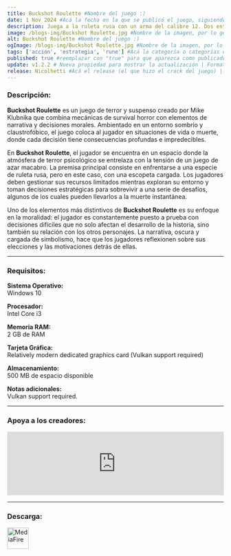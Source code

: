 ```yaml
---
title: Buckshot Roulette #Nombre del juego :)
date: 1 Nov 2024 #Acá la fecha en la que se publicó el juego, siguiendo este formato: Dia "30", Mes "Oct", Año "2024" = como debe quedar: 30 Oct 2024
description: Juega a la ruleta rusa con un arma del calibre 12. Dos entran. Uno sale. Apuesta tu vida para tirar los dados. Buena suerte. #Acá una mini descripción del juego
image: /blogs-img/Buckshot Roulette.jpg #Nombre de la imagen, por lo general es exactamente el mismo nombre que el juego excluyendo lo ":" (Dos puntos)
alt: Buckshot Roulette #Nombre del juego :)
ogImage: /blogs-img/Buckshot Roulette.jpg #Nombre de la imagen, por lo general es exactamente el mismo nombre que el juego excluyendo lo ":" (Dos puntos)
tags: ['acción', 'estrategia', 'rune'] #Acá la categoría o categorías del juego, si es más de una se coloca en este formato: ['categoría1', 'categoría2']
published: true #reemplazar con "true" para que aparezca como publicado
update: v1.2.2 # Nueva propiedad para mostrar la actualización | Formato: v1.0.0
release: Nicolhetti #Acá el release (el que hizo el crack del juego) | Formato: Nicolhetti
---
```


<!--En VSCode seleccionando una palabra, por ejemplo: "Buckshot Roulette" y apretando Ctrl+F2 se seleccionan todas las palabras iguales-->

### Descripción:
**Buckshot Roulette** es un juego de terror y suspenso creado por Mike Klubnika que combina mecánicas de survival horror con elementos de narrativa y decisiones morales. Ambientado en un entorno sombrío y claustrofóbico, el juego coloca al jugador en situaciones de vida o muerte, donde cada decisión tiene consecuencias profundas e impredecibles. 

En **Buckshot Roulette**, el jugador se encuentra en un espacio donde la atmósfera de terror psicológico se entrelaza con la tensión de un juego de azar macabro. La premisa principal consiste en enfrentarse a una especie de ruleta rusa, pero en este caso, con una escopeta cargada. Los jugadores deben gestionar sus recursos limitados mientras exploran su entorno y toman decisiones estratégicas para sobrevivir a una serie de desafíos, algunos de los cuales pueden llevarlos a la muerte instantánea.

Uno de los elementos más distintivos de **Buckshot Roulette** es su enfoque en la moralidad: el jugador es constantemente puesto a prueba con decisiones difíciles que no solo afectan el desarrollo de la historia, sino también su relación con los otros personajes. La narrativa, oscura y cargada de simbolismo, hace que los jugadores reflexionen sobre sus elecciones y las motivaciones detrás de ellas.

<!--Prompt para Chat-GPT: Hazme una descripción para el juego "Buckshot Roulette" y cada que menciones "Buckshot Roulette" ponlo en negrita -->

---

### Requisitos:
**Sistema Operativo:**  
Windows 10

**Procesador:**  
Intel Core i3

**Memoria RAM:**  
2 GB de RAM

**Tarjeta Gráfica:**  
Relatively modern dedicated graphics card (Vulkan support required)

**Almacenamiento:**  
500 MB de espacio disponible

**Notas adicionales:**  
Vulkan support required.

<!--Si falta o sobra un requisito se quita o se agrega manteniendo el mismo formato-->

---

### Apoya a los creadores:
<iframe src="https://store.steampowered.com/widget/2835570/" frameborder="0" style="background-color: transparent; width: 100% !important; aspect-ratio: 646 / 190;"></iframe>

<!--Reemplazar los numeros (AppID) del juego (en este caso 2835570) por el numero (AppID) correspondiente con el juego a publicar-->
<!--El AppID se encuentra en la URL del Juego en Steam-->

---

### Descarga:

[<img src="https://gist.github.com/cxmeel/0dbc95191f239b631c3874f4ccf114e2/raw/download.svg" alt="MediaFire" height="50" />](https://www.mediafire.com/file/rxkuzwz6ylaqu3n/Buckshot_Roulette.zip/file)

<!-- # se debe reemplazar por el link de descarga-->

<!--MediaFire se debe reemplazar por el servicio donde está subido el juego-->